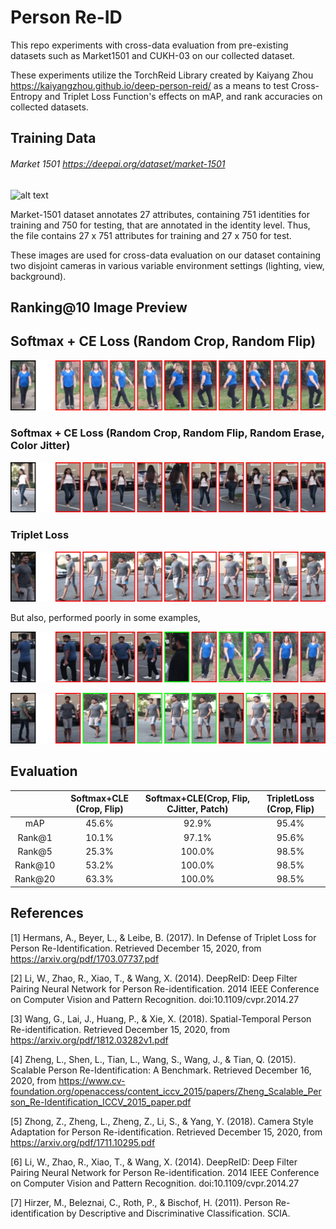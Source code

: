 # Person Re-ID

This repo experiments with cross-data evaluation from pre-existing datasets such as Market1501 and CUKH-03 on our collected dataset. 

These experiments utilize the TorchReid Library created by Kaiyang Zhou <https://kaiyangzhou.github.io/deep-person-reid/> as a means to test Cross-Entropy and Triplet Loss Function's effects on mAP, and rank accuracies on collected datasets.

## Training Data
###### Market 1501 <https://deepai.org/dataset/market-1501>

![alt text](https://pythonawesome.com/content/images/2018/07/beyond-part-models.jpg)

Market-1501 dataset annotates 27 attributes, containing 751 identities for training and 750 for testing, that are annotated in the identity level. Thus, the file contains 27 x 751 attributes for training and 27 x 750 for test. 

These images are used for cross-data evaluation on our dataset containing two disjoint cameras in various variable environment settings (lighting, view, background).

## Ranking@10 Image Preview

## Softmax + CE Loss (Random Crop, Random Flip)
![alt text](https://github.com/BonaventureR/person-reid/blob/master/visrank_cvision_results/visrank_softmax_randomerase_dataset/visrank_cvision/0007_c2s2_0024.jpg)

### Softmax + CE Loss (Random Crop, Random Flip, Random Erase, Color Jitter)
![alt text](https://github.com/BonaventureR/person-reid/blob/master/visrank_cvision_results/visrank_softmax_randomerase_dataset_2/visrank_cvision/0003_c2s1_16.jpg)


### Triplet Loss

![alt text](https://github.com/BonaventureR/person-reid/blob/master/visrank_cvision_results/visrank_triplet_dataset/visrank_cvision/0005_c2s1_12.jpg)

But also, performed poorly in some examples, 


![alt text](https://github.com/BonaventureR/person-reid/blob/master/visrank_cvision_results/visrank_softmax_randomerase_dataset/visrank_cvision/0002_c1s2_0164.jpg)


![alt text](https://github.com/BonaventureR/person-reid/blob/master/visrank_cvision_results/visrank_softmax_randomerase_dataset/visrank_cvision/0001_c1s1_03.jpg)


## Evaluation

|             | Softmax+CLE (Crop, Flip)     | Softmax+CLE(Crop, Flip, CJitter, Patch)     | TripletLoss (Crop, Flip)     |
|:-------:    |:------------------------:    |:---------------------------------------:    |:------------------------:    |
|   mAP       |           45.6%              |                  92.9%                      |           95.4%              |
|  Rank@1     |           10.1%              |                  97.1%                      |           95.6%              |
|  Rank@5     |           25.3%              |                  100.0%                      |           98.5%              |
| Rank@10     |           53.2%              |                  100.0%                      |           98.5%              |
| Rank@20     |           63.3%              |                  100.0%                      |           98.5%              |

## References

[1] Hermans, A., Beyer, L., &amp; Leibe, B. (2017). In Defense of Triplet Loss for Person Re-Identification. Retrieved December 15, 2020, from https://arxiv.org/pdf/1703.07737.pdf

[2] Li, W., Zhao, R., Xiao, T., &amp; Wang, X. (2014). DeepReID: Deep Filter Pairing Neural Network for Person Re-identification. 2014 IEEE Conference on Computer Vision and Pattern Recognition. doi:10.1109/cvpr.2014.27

[3] Wang, G., Lai, J., Huang, P., &amp; Xie, X. (2018). Spatial-Temporal Person Re-identification. Retrieved December 15, 2020, from https://arxiv.org/pdf/1812.03282v1.pdf

[4] Zheng, L., Shen, L., Tian, L., Wang, S., Wang, J., &amp; Tian, Q. (2015). Scalable Person Re-Identification: A Benchmark. Retrieved December 16, 2020, from https://www.cv-foundation.org/openaccess/content_iccv_2015/papers/Zheng_Scalable_Person_Re-Identification_ICCV_2015_paper.pdf

[5] Zhong, Z., Zheng, L., Zheng, Z., Li, S., &amp; Yang, Y. (2018). Camera Style Adaptation for Person Re-identification. Retrieved December 15, 2020, from https://arxiv.org/pdf/1711.10295.pdf

[6] Li, W., Zhao, R., Xiao, T., &amp; Wang, X. (2014). DeepReID: Deep Filter Pairing Neural Network for Person Re-identification. 2014 IEEE Conference on Computer Vision and Pattern Recognition. doi:10.1109/cvpr.2014.27

[7] Hirzer, M., Beleznai, C., Roth, P., & Bischof, H. (2011). Person Re-identification by Descriptive and Discriminative Classification. SCIA.
